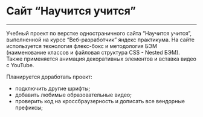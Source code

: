 # Сайт “Научится учится”

---

Учебный проект по верстке одностраничного сайта “Научится учится”, выполненной на курсе “Веб-разработчик” яндекс практикума. На сайте используется технология флекс-бокс и методология БЭМ (наименование классов и файловая структура CSS - Nested БЭМ). Также применяется анимация декоративных элементов и вставка видео с YouTube.

Планируется доработать проект:

- подключить другие шрифты;
- добавить любимые образовательные видео;
- проверить код на кроссбраузерность и дописать все вендорные префиксы;
